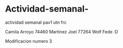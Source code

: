 # Actividad-semanal-
actividad semanal pav1 utn frc

Camila Arroyo 74460
Martinez Joel 77264
Wolf
Fede :D

Modificacion numero 3
